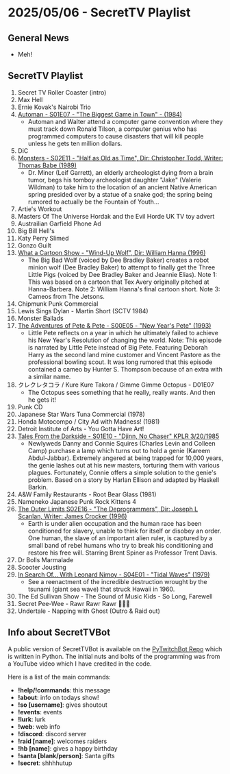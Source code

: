 # 2025/05/06 - SecretTV Playlist

## General News

- Meh!

## SecretTV Playlist

1. Secret TV Roller Coaster (intro)
2. Max Hell
3. Ernie Kovak's Nairobi Trio
4. [Automan - S01E07 - "The Biggest Game in Town" - (1984)](https://en.wikipedia.org/wiki/Automan#Episodes)
   - Automan and Walter attend a computer game convention where they must track down Ronald Tilson, a computer genius who has programmed computers to cause disasters that will kill people unless he gets ten million dollars.
5. DiC
6. [Monsters - S02E11 - "Half as Old as Time", Dir: Christopher Todd, Writer: Thomas Babe (1989)](https://en.wikipedia.org/wiki/List_of_Monsters_episodes#Season_2_(1989%E2%80%9390))
   - Dr. Miner (Leif Garrett), an elderly archeologist dying from a brain tumor, begs his tomboy archeologist daughter "Jake" (Valerie Wildman) to take him to the location of an ancient Native American spring presided over by a statue of a snake god; the spring being rumored to actually be the Fountain of Youth...
7. Artie's Workout
8. Masters Of The Universe Hordak and the Evil Horde UK TV toy advert
9. Austrailian Garfield Phone Ad
10. Big Bill Hell's
11. Katy Perry Slimed
12. Gonzo Guilt
13. [What a Cartoon Show - "Wind-Up Wolf", Dir: William Hanna (1996)](https://en.wikipedia.org/wiki/What_a_Cartoon!)
    - The Big Bad Wolf (voiced by Dee Bradley Baker) creates a robot minion wolf (Dee Bradley Baker) to attempt to finally get the Three Little Pigs (voiced by Dee Bradley Baker and Jeannie Elias).  Note 1: This was based on a cartoon that Tex Avery originally pitched at Hanna-Barbera.  Note 2: William Hanna's final cartoon short.  Note 3: Cameos from The Jetsons.
14. Chipmunk Punk Commercial
15. Lewis Sings Dylan - Martin Short (SCTV 1984)
16. Monster Ballads
17. [The Adventures of Pete & Pete - S00E05 - "New Year's Pete" (1993)](https://en.wikipedia.org/wiki/List_of_The_Adventures_of_Pete_%26_Pete_episodes#Specials_(1991%E2%80%9393))
    - Little Pete reflects on a year in which he ultimately failed to achieve his New Year's Resolution of changing the world.  Note: This episode is narrated by Little Pete instead of Big Pete. Featuring Deborah Harry as the second land mine customer and Vincent Pastore as the professional bowling scout. It was long rumored that this episode contained a cameo by Hunter S. Thompson because of an extra with a similar name.
18. クレクレタコラ / Kure Kure Takora / Gimme Gimme Octopus - D01E07
    - The Octopus sees something that he really, really wants.  And then he gets it!
19. Punk CD
20. Japanese Star Wars Tuna Commercial (1978)
21. Honda Motocompo / City Ad with Madness! (1981)
22. Detroit Institute of Arts - You Gotta Have Art!
23. [Tales From the Darkside - S01E10 - "Djinn, No Chaser" KPLR 3/20/1985](https://en.wikipedia.org/wiki/List_of_Tales_from_the_Darkside_episodes#Season_1_(1984%E2%80%931985))
    - Newlyweds Danny and Connie Squires (Charles Levin and Colleen Camp) purchase a lamp which turns out to hold a genie (Kareem Abdul-Jabbar). Extremely angered at being trapped for 10,000 years, the genie lashes out at his new masters, torturing them with various plagues. Fortunately, Connie offers a simple solution to the genie's problem.  Based on a story by Harlan Ellison and adapted by Haskell Barkin.
24. A&W Family Restaurants - Root Bear Glass (1981)
25. Nameneko Japanese Punk Rock Kittens 4
26. [The Outer Limits S02E16 - "The Deprogrammers", Dir: Joseph L Scanlan, Writer: James Crocker (1996)](https://en.wikipedia.org/wiki/List_of_The_Outer_Limits_(1995_TV_series)_episodes#Season_2_(1996))
    - Earth is under alien occupation and the human race has been conditioned for slavery, unable to think for itself or disobey an order. One human, the slave of an important alien ruler, is captured by a small band of rebel humans who try to break his conditioning and restore his free will. Starring Brent Spiner as Professor Trent Davis.
27. Dr Bolls Marmalade
28. Scooter Jousting
29. [In Search Of... With Leonard Nimoy - S04E01 - "Tidal Waves" (1979)](https://en.wikipedia.org/wiki/In_Search_of..._(TV_series)#Season_3_(1978%E2%80%931979))
    - See a reenactment of the incredible destruction wrought by the tsunami (giant sea wave) that struck Hawaii in 1960.
30. The Ed Sullivan Show - The Sound of Music Kids - So Long, Farewell
31. Secret Pee-Wee - Rawr Rawr Rawr 🐊🐊🐊
32. Undertale - Napping with Ghost (Outro & Raid out)



## Info about SecretTVBot

A public version of SecretTVBot is available on the [PyTwitchBot Repo](https://github.com/awbored/PyTwitchBot) which is written in Python.  The initial nuts and bolts of the programming was from a YouTube video which I have credited in the code.

Here is a list of the main commands:
- **!help/!commands**: this message
- **!about**: info on todays show!
- **!so [username]**: gives shoutout
- **!events**: events
- **!lurk**: lurk
- **!web**: web info
- **!discord**: discord server
- **!raid [name]**: welcomes raiders
- **!hb [name]**: gives a happy birthday
- **!santa [blank/person]**: Santa gifts
- **!secret**: shhhhutup
